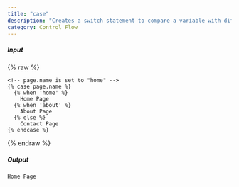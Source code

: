 ```yaml
---
title: "case"
description: "Creates a switch statement to compare a variable with different values. `case` initializes the switch statement, and `when` compares its values."
category: Control Flow
---
```

##### Input

{% raw %}
~~~liquid
<!-- page.name is set to "home" -->
{% case page.name %}
  {% when 'home' %}
    Home Page
  {% when 'about' %}
    About Page
  {% else %}
    Contact Page
{% endcase %}
~~~
{% endraw %}

##### Output

~~~html
Home Page
~~~
